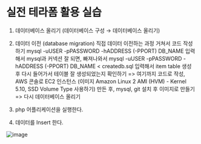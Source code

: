 # 실전 테라폼 활용 실습
1. 데이터베이스 올리기 (데이터베이스 구성 → 데이터베이스 올리기)
2. 데이터 이전 (database migration)
   직접 데이터 이전하는 과정 거쳐서 코드 작성하기
   mysql -uUSER -pPASSWORD -hADDRESS (-PPORT) DB_NAME 
   입력해서 mysql과 커넥션 잘 되면, 빠져나와서 
   mysql -uUSER -pPASSWORD -hADDRESS (-PPORT) DB_NAME < createdb.sql
   입력해서 item table 생성 후 다시 들어가서 테이블 잘 생성되었는지 확인하기
   => 여기까지 코드로 작성, AWS 콘솔로 EC2 인스턴스 (이미지 Amazon Linux 2 AMI (HVM) - Kernel 5.10, SSD Volume Type 사용하기) 만든 후, mysql, git 설치 후 이미지로 만들기
   => 다시 데이터베이스 올리기

4. php 어플리케이션을 실행한다.
5. 데이터를 Insert 한다.

![image](https://github.com/user-attachments/assets/39f3500d-c492-49d4-880a-ca8dc25d0a57)
